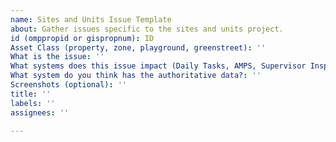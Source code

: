 ```yaml
---
name: Sites and Units Issue Template
about: Gather issues specific to the sites and units project.
id (omppropid or gispropnum): ID
Asset Class (property, zone, playground, greenstreet): ''
What is the issue: ''
What systems does this issue impact (Daily Tasks, AMPS, Supervisor Inspections): ''
What system do you think has the authoritative data?: ''
Screenshots (optional): ''
title: ''
labels: ''
assignees: ''

---
```



